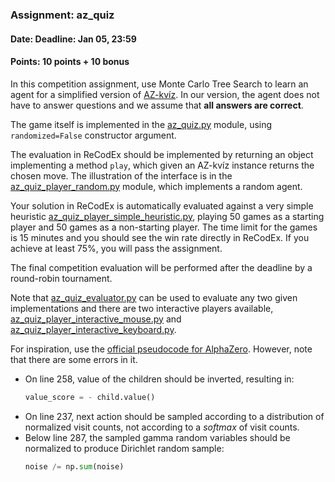### Assignment: az_quiz
#### Date: Deadline: Jan 05, 23:59
#### Points: 10 points + 10 bonus

In this competition assignment, use Monte Carlo Tree Search to learn
an agent for a simplified version of [AZ-kvíz](https://cs.wikipedia.org/wiki/AZ-kv%C3%ADz).
In our version, the agent does not have to answer questions and we assume
that **all answers are correct**.

The game itself is implemented in the
[az_quiz.py](https://github.com/ufal/npfl122/tree/master/labs/10/az_quiz.py)
module, using `randomized=False` constructor argument.

The evaluation in ReCodEx should be implemented by returning an object
implementing a method `play`, which given an AZ-kvíz instance returns the chosen
move. The illustration of the interface is in the
[az_quiz_player_random.py](https://github.com/ufal/npfl122/tree/master/labs/10/az_quiz_player_random.py)
module, which implements a random agent.

Your solution in ReCodEx is automatically evaluated against a very simple heuristic
[az_quiz_player_simple_heuristic.py](https://github.com/ufal/npfl122/tree/master/labs/10/az_quiz_player_simple_heuristic.py),
playing 50 games as a starting player and 50 games as a non-starting player. The
time limit for the games is 15 minutes and you should see the win rate directly in
ReCodEx. If you achieve at least 75%, you will pass the assignment.

The final competition evaluation will be performed after the deadline by
a round-robin tournament.

Note that [az_quiz_evaluator.py](https://github.com/ufal/npfl122/tree/master/labs/09/az_quiz_evaluator.py)
can be used to evaluate any two given implementations and there are two
interactive players available, 
[az_quiz_player_interactive_mouse.py](https://github.com/ufal/npfl122/tree/master/labs/09/az_quiz_player_interactive_mouse.py)
and [az_quiz_player_interactive_keyboard.py](https://github.com/ufal/npfl122/tree/master/labs/09/az_quiz_player_interactive_keyboard.py).

For inspiration, use the [official pseudocode for AlphaZero](http://science.sciencemag.org/highwire/filestream/719481/field_highwire_adjunct_files/1/aar6404_DataS1.zip). However, note that there are some errors in it.
- On line 258, value of the children should be inverted, resulting in:
  ```python
  value_score = - child.value()
  ```
- On line 237, next action should be sampled according to a distribution
  of normalized visit counts, not according to a _softmax_ of visit counts.
- Below line 287, the sampled gamma random variables should be normalized
  to produce Dirichlet random sample:
  ```python
  noise /= np.sum(noise)
  ```

